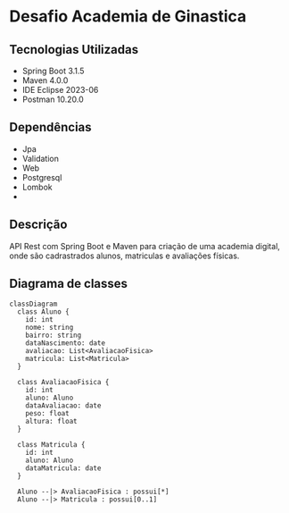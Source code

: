 # Desafio Academia de Ginastica

## Tecnologias Utilizadas

* Spring Boot 3.1.5
* Maven 4.0.0
* IDE Eclipse 2023-06
* Postman 10.20.0

## Dependências

* Jpa
* Validation
* Web
* Postgresql
* Lombok
* 

## Descrição

API Rest com Spring Boot e Maven para criação de uma academia digital, onde são cadrastrados alunos, matriculas e avaliações físicas.

## Diagrama de classes

```mermaid
classDiagram
  class Aluno {
    id: int
    nome: string
    bairro: string
    dataNascimento: date
    avaliacao: List<AvaliacaoFisica>
    matricula: List<Matricula>
  }

  class AvaliacaoFisica {
    id: int
    aluno: Aluno
    dataAvaliacao: date
    peso: float
    altura: float
  }

  class Matricula {
    id: int
    aluno: Aluno
    dataMatricula: date
  }

  Aluno --|> AvaliacaoFisica : possui[*]
  Aluno --|> Matricula : possui[0..1]
```